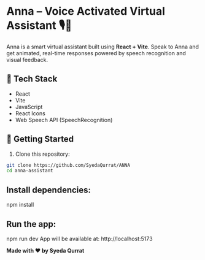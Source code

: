 # Anna – Voice Activated Virtual Assistant 🎙️🤖

Anna is a smart virtual assistant built using **React + Vite**. Speak to Anna and get animated, real-time responses powered by speech recognition and visual feedback.

## 🔧 Tech Stack
- React
- Vite
- JavaScript
- React Icons
- Web Speech API (SpeechRecognition)

## 🚀 Getting Started

1. Clone this repository:
```bash
git clone https://github.com/SyedaQurrat/ANNA
cd anna-assistant
```
## Install dependencies:
npm install

## Run the app:

npm run dev
App will be available at:
http://localhost:5173






**Made with ❤️ by Syeda Qurrat**
